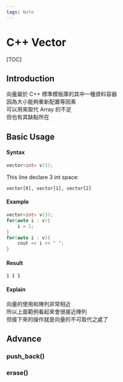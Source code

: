 ```yaml
---
tags: Note
---
```


# C++ Vector

[TOC]

## Introduction

向量屬於 C++ 標準模板庫的其中一種資料容器  
因為大小能夠重新配置等因素  
可以用來取代 Array 的不足  
但也有其缺點所在  

## Basic Usage
#### Syntax

```cpp
vector<int> v(3);
```

This line declare 3 int space:  

`vector[0], vector[1], vector[2]`  

#### Example

```cpp
vector<int> v(3);
for(auto i : v){
    i = 1;
}
for(auto i : v){
    cout << i << " ";
}
```

#### Result

`1 1 1`

#### Explain

向量的使用和陣列非常相近  
所以上面範例看起來會很接近陣列  
但接下來的操作就是向量的不可取代之處了  

## Advance

### push_back()
### erase()
